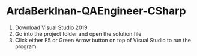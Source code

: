 # ArdaBerkInan-QAEngineer-CSharp
1. Download Visual Studio 2019 
3. Go into the project folder and open the solution file
4. Click either F5 or Green Arrow button on top of Visual Studio to run the program
